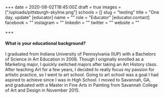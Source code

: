 +++
date = 2020-08-02T18:45:00Z
draft = true
images = ["/uploads/pittsburgh-skyline.png"]
schools = []
slug = "testing"
title = "One day, update"
[educator]
name = ""
role = "Educator"
[educator.contact]
facebook = ""
instagram = ""
linkedin = ""
twitter = ""
website = ""

+++
#### What is your educational background?

I graduated from Indiana University of Pennsylvania (IUP) with a Bachelors of Science in Art Education in 2008. Though I originally enrolled as a Marketing major, I quickly switched majors after taking an Art History class. After teaching Art for a few years, I decided to really focus my passion for artistic practice, so I went to art school. Going to art school was a goal I had aspired to achieve since I was in High School. I moved to Savannah, GA, and graduated with a Master in Fine Arts in Painting from Savannah College of Art and Design in November 2015.